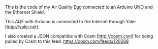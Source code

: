 This is the code of my Air Quality Egg connected to an Arduino UNO and the Ethernet Shield.

This AQE with Arduino is connected to the Internet through Yaler [http://yaler.net].

I also created a JSON compatible with Cosm [http://cosm.com] for being pulled by Cosm to this feed: https://cosm.com/feeds/120389
